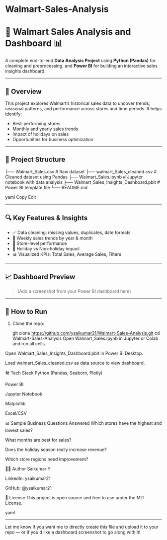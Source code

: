 # Walmart-Sales-Analysis

# 🛒 Walmart Sales Analysis and Dashboard 📊

A complete end-to-end **Data Analysis Project** using **Python (Pandas)** for cleaning and preprocessing, and **Power BI** for building an interactive sales insights dashboard.

---

## 📌 Overview

This project explores Walmart’s historical sales data to uncover trends, seasonal patterns, and performance across stores and time periods. It helps identify:

- Best-performing stores
- Monthly and yearly sales trends
- Impact of holidays on sales
- Opportunities for business optimization

---

## 📁 Project Structure

├── Walmart_Sales.csv # Raw dataset ├── walmart_Sales_cleaned.csv # Cleaned dataset using Pandas ├── Walmart_Sales.ipynb # Jupyter notebook with data analysis ├── Walmart_Sales_Insights_Dashboard.pbit # Power BI template file └── README.md

yaml
Copy
Edit

---

## 🔍 Key Features & Insights

- ✅ Data cleaning: missing values, duplicates, date formats
- 📆 Weekly sales trends by year & month
- 🏪 Store-level performance
- 🎉 Holiday vs Non-holiday impact
- 📊 Visualized KPIs: Total Sales, Average Sales, Filters

---

## 📈 Dashboard Preview

> (Add a screenshot from your Power BI dashboard here)

---

## 🚀 How to Run

1. Clone the repo:

   git clone https://github.com/ysaikumar21/Walmart-Sales-Analysis.git
   cd Walmart-Sales-Analysis
Open Walmart_Sales.ipynb in Jupyter or Colab and run all cells.

Open Walmart_Sales_Insights_Dashboard.pbit in Power BI Desktop.

Load walmart_Sales_cleaned.csv as data source to view dashboard.

🛠️ Tech Stack
Python (Pandas, Seaborn, Plotly)

Power BI

Jupyter Notebook

Matplotlib

Excel/CSV

📊 Sample Business Questions Answered
Which stores have the highest and lowest sales?

What months are best for sales?

Does the holiday season really increase revenue?

Which store regions need improvement?

🙋‍♂️ Author
Saikumar Y

LinkedIn: ysaikumar21

GitHub: @ysaikumar21

📄 License
This project is open source and free to use under the MIT License.

yaml


---

Let me know if you want me to directly create this file and upload it to your repo — or if you'd like a dashboard screenshot to go along with it!








